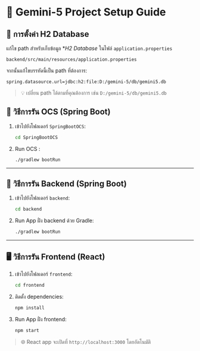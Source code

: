 # 🌌 Gemini-5 Project Setup Guide

## 🔧 การตั้งค่า H2 Database

แก้ไข path สำหรับเก็บข้อมูล **H2 Database* ในไฟล์ `application.properties`
```
backend/src/main/resources/application.properties
```

จากนั้นแก้ไขบรรทัดนี้เป็น path ที่ต้องการ:
```
spring.datasource.url=jdbc:h2:file:D:/gemini-5/db/gemini5.db
```

> 💡 เปลี่ยน path ได้ตามที่คุณต้องการ เช่น `D:/gemini-5/db/gemini5.db` 

## 🚀 วิธีการรัน OCS (Spring Boot)

1. เข้าไปยังโฟลเดอร์ `SpringBootOCS`:

   ```bash
   cd SpringBootOCS
   ```

2. Run OCS :

   ```bash
   ./gradlew bootRun
   ```

---

## 🚀 วิธีการรัน Backend (Spring Boot)

1. เข้าไปยังโฟลเดอร์ `backend`:

   ```bash
   cd backend
   ```

2. Run App ฝั่ง backend ด้วย Gradle:

   ```bash
   ./gradlew bootRun
   ```

---

## 🖥️ วิธีการรัน Frontend (React)

1. เข้าไปยังโฟลเดอร์ `frontend`:

   ```bash
   cd frontend
   ```

2. ติดตั้ง dependencies:

   ```bash
   npm install
   ```

3. Run App ฝั่ง frontend:

   ```bash
   npm start
   ```

> 🌐 React app จะเปิดที่ `http://localhost:3000` โดยอัตโนมัติ
